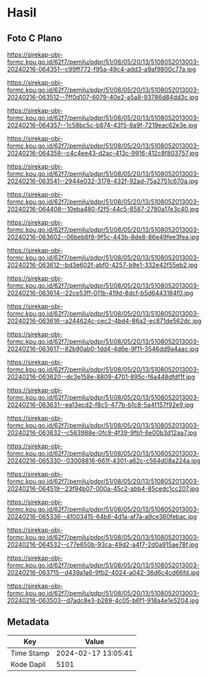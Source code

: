 # Hasil

## Foto C Plano

https://sirekap-obj-formc.kpu.go.id/62f7/pemilu/pdpr/51/08/05/20/13/5108052013003-20240216-064351--c99ff772-f95a-49c4-add3-a9af9800c77a.jpg

https://sirekap-obj-formc.kpu.go.id/62f7/pemilu/pdpr/51/08/05/20/13/5108052013003-20240216-063512--7ff0d107-6079-40e2-a5a8-93786d84dd3c.jpg

https://sirekap-obj-formc.kpu.go.id/62f7/pemilu/pdpr/51/08/05/20/13/5108052013003-20240216-064357--1c58bc5c-b874-43f5-8a9f-7219eac62e3e.jpg

https://sirekap-obj-formc.kpu.go.id/62f7/pemilu/pdpr/51/08/05/20/13/5108052013003-20240216-064358--c4c4ee43-d2ac-413c-9916-412c8f803757.jpg

https://sirekap-obj-formc.kpu.go.id/62f7/pemilu/pdpr/51/08/05/20/13/5108052013003-20240216-063541--2944e032-3178-432f-92ad-75a2751c670a.jpg

https://sirekap-obj-formc.kpu.go.id/62f7/pemilu/pdpr/51/08/05/20/13/5108052013003-20240216-064408--10eba480-f2f5-44c5-8587-2780a17e3c40.jpg

https://sirekap-obj-formc.kpu.go.id/62f7/pemilu/pdpr/51/08/05/20/13/5108052013003-20240216-063602--06beb6f8-9f5c-443b-8de8-86e49fee3fea.jpg

https://sirekap-obj-formc.kpu.go.id/62f7/pemilu/pdpr/51/08/05/20/13/5108052013003-20240216-063612--bd3e602f-abf0-4257-b9e1-332e42f55eb2.jpg

https://sirekap-obj-formc.kpu.go.id/62f7/pemilu/pdpr/51/08/05/20/13/5108052013003-20240216-063614--22ce53ff-011b-419d-8dcf-b5d6443184f0.jpg

https://sirekap-obj-formc.kpu.go.id/62f7/pemilu/pdpr/51/08/05/20/13/5108052013003-20240216-063616--a244624c-cec2-4bd4-86a2-ec871de562dc.jpg

https://sirekap-obj-formc.kpu.go.id/62f7/pemilu/pdpr/51/08/05/20/13/5108052013003-20240216-063617--82b90ab0-1dd4-4d6e-9f11-3546dd9a4aac.jpg

https://sirekap-obj-formc.kpu.go.id/62f7/pemilu/pdpr/51/08/05/20/13/5108052013003-20240216-063620--dc3e158e-8809-4701-895c-f6a448dfdf1f.jpg

https://sirekap-obj-formc.kpu.go.id/62f7/pemilu/pdpr/51/08/05/20/13/5108052013003-20240216-063631--ea13ecd2-f8c5-477b-b1c8-5a4f157f92e9.jpg

https://sirekap-obj-formc.kpu.go.id/62f7/pemilu/pdpr/51/08/05/20/13/5108052013003-20240216-063632--c563988e-0fc9-4f39-9fb1-6e00b3d12aa7.jpg

https://sirekap-obj-formc.kpu.go.id/62f7/pemilu/pdpr/51/08/05/20/13/5108052013003-20240216-065330--03008816-661f-4301-a62c-c564d08a224a.jpg

https://sirekap-obj-formc.kpu.go.id/62f7/pemilu/pdpr/51/08/05/20/13/5108052013003-20240216-064519--23f94b07-000a-45c2-abb4-85cedc1cc207.jpg

https://sirekap-obj-formc.kpu.go.id/62f7/pemilu/pdpr/51/08/05/20/13/5108052013003-20240216-065336--4f003415-64b6-4d1a-af7a-a9ce360febac.jpg

https://sirekap-obj-formc.kpu.go.id/62f7/pemilu/pdpr/51/08/05/20/13/5108052013003-20240216-064532--c77e650b-93ca-49d2-a4f7-2d0a915ae78f.jpg

https://sirekap-obj-formc.kpu.go.id/62f7/pemilu/pdpr/51/08/05/20/13/5108052013003-20240216-063715--d439a1a6-9fb2-4024-a042-36d6c4cd66fd.jpg

https://sirekap-obj-formc.kpu.go.id/62f7/pemilu/pdpr/51/08/05/20/13/5108052013003-20240216-063503--d7adc8e3-b269-4c05-b6f1-918a4e1e5204.jpg


## Metadata

| Key        | Value               |
| ---------- | ------------------- |
| Time Stamp | 2024-02-17 13:05:41 |
| Kode Dapil | 5101                |



